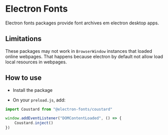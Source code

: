 # Electron Fonts

Electron fonts packages provide font archives em electron desktop apps.

## Limitations

These packages may not work in `BrowserWindow` instances that loaded online webpages. That happens because electron by default not allow load local resources in webpages.

## How to use

* Install the package

* On your `preload.js`, add:

```ts
import Coustard from "@electron-fonts/coustard"

window.addEventListener("DOMContentLoaded", () => {
    Coustard.inject()
})
```